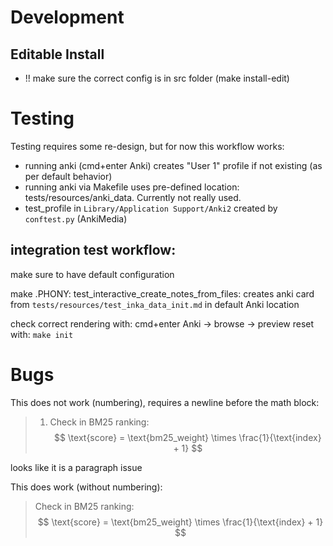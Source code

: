# Development

## Editable Install
- !! make sure the correct config is in src folder (make install-edit)


# Testing
Testing requires some re-design, but for now this workflow works:

- running anki (cmd+enter Anki) creates "User 1" profile if not existing (as per default behavior)
- running anki via Makefile uses pre-defined location: tests/resources/anki_data. Currently not really used.
- test_profile in `Library/Application Support/Anki2` created by `conftest.py` (AnkiMedia)

## integration test workflow:
make sure to have default configuration

make .PHONY: test_interactive_create_notes_from_files:
    creates anki card from `tests/resources/test_inka_data_init.md` in default Anki location

check correct rendering with: cmd+enter Anki -> browse -> preview
reset with: `make init`


# Bugs
This does not work (numbering), requires a newline before the math block:
> 1. Check in BM25 ranking:
> $$
> \text{score} = \text{bm25_weight} \times \frac{1}{\text{index} + 1}
> $$
> 
looks like it is a paragraph issue

This does work (without numbering):
> Check in BM25 ranking:
> $$
> \text{score} = \text{bm25_weight} \times \frac{1}{\text{index} + 1}
> $$
